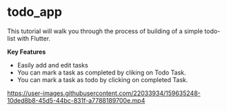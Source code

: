 # todo_app

This tutorial will walk you through the process of building of a simple todo-list with Flutter.

**Key Features**
- Easily add and edit tasks
- You can mark a task as completed by cliking on Todo Task.
- You can mark a task as todo by clicking on completed Task.


https://user-images.githubusercontent.com/22033934/159635248-10ded8b8-45d5-44bc-831f-a7788189700e.mp4

